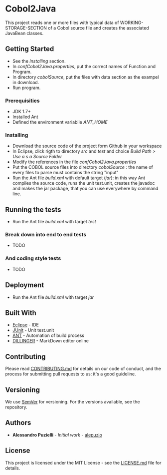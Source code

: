 # Cobol2Java

This project reads one or more files with typical data of WORKING-STORAGE-SECTION of a Cobol source file and creates the  associated JavaBean classes.

## Getting Started
 * See the _Installing_ section.
 * In _confCobol2Java.properties_, put the correct names of Function and Program.
 * In directory _cobolSource_, put the files with data section as the exampel in download. 
 * Run program.
### Prerequisities
 * JDK 1.7+
 * Installed Ant
 * Defined the environment variabile _ANT_HOME_

### Installing

 * Download the source code of the project form Github in your workspace
 * In Eclipse, click rigth to directory _src_ and _test_ and choice _Build Path > Use a s a Source Folder_
 * Modify the references in the file _confCobol2Java.properties_ 
 * Put the COBOL source files into directory _cobolSource_ : the name of every files to parse must contains the string "input" 
 * Run the Ant file _build.xml_ with default target (_jar_): in this way Ant compiles the source code, runs the unit test.unit, creates the javadoc and makes the jar package, that you can use everywhere by command line.

## Running the tests

 * Run the Ant file _build.xml_ with target _test_

### Break down into end to end tests
 * TODO

### And coding style tests
 * TODO

## Deployment

 * Run the Ant file _build.xml_ with target _jar_

## Built With

 * [Eclipse](http://www.eclipse.org) - IDE
 * [JUnit](https://junit.org) - Unit test.unit
 * [ANT](http://ant.apache.org) - Automation of build process
 * [DILLINGER](http://dillinger.io ) - MarkDown editor online 

## Contributing

Please read [CONTRIBUTING.md](https://gist.github.com/PurpleBooth/b24679402957c63ec426) for details on our code of conduct, and the process for submitting pull requests to us: it's a good guideline.

## Versioning

We use [SemVer](http://semver.org/) for versioning. For the versions available, see the repository.

## Authors

 * **Alessandro Puzielli** - *Initial work* - [alepuzio](https://github.com/alepuzio)

## License

This project is licensed under the MIT License - see the [LICENSE.md](LICENSE.md) file for details.
